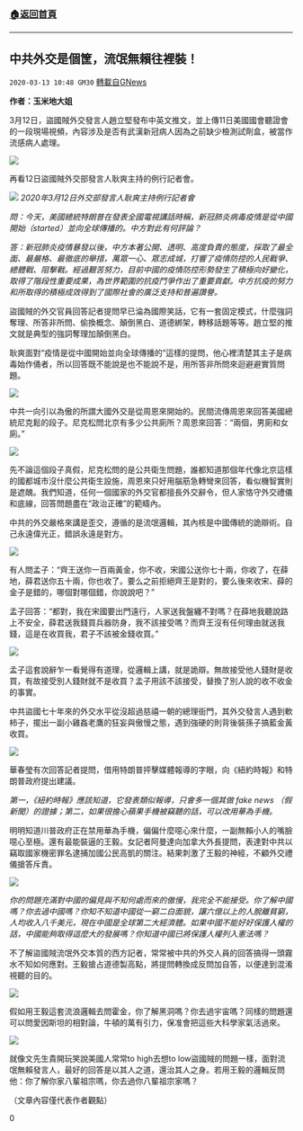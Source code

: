 ###  [:house:返回首頁](https://github.com/ourhimalayas/txt)
---

## 中共外交是個筐，流氓無賴往裡裝！
`2020-03-13 10:48 GM30` [轉載自GNews](https://gnews.org/zh-hant/140067/)

**作者：玉米地大姐**

3月12日，盜國賊外交發言人趙立堅發布中英文推文，並上傳11日美國國會聽證會的一段現場視頻，內容涉及是否有武漢新冠病人因為之前缺少檢測試劑盒，被當作流感病人處理。

![](https://s3-ap-northeast-1.amazonaws.com/news.guo.offload.media/wp-content/uploads/2020/03/13041642/1-122.jpg)

再看12日盜國賊外交部發言人耿爽主持的例行記者會。

![](https://s3-ap-northeast-1.amazonaws.com/news.guo.offload.media/wp-content/uploads/2020/03/13041701/2-28.jpg) *2020年3月12日外交部發言人耿爽主持例行記者會*

*問：今天，美國總統特朗普在發表全國電視講話時稱，新冠肺炎病毒疫情是從中國開始（started）並向全球傳播的。中方對此有何評論？*

*答：新冠肺炎疫情暴發以後，中方本著公開、透明、高度負責的態度，採取了最全面、最嚴格、最徹底的舉措，萬眾一心、眾志成城，打響了疫情防控的人民戰爭、總體戰、阻擊戰。經過艱苦努力，目前中國的疫情防控形勢發生了積極向好變化，取得了階段性重要成果，為世界範圍的抗疫鬥爭作出了重要貢獻。中方抗疫的努力和所取得的積極成效得到了國際社會的廣泛支持和普遍讚譽。*

盜國賊的外交官員回答記者提問早已淪為國際笑話，它有一套固定模式，什麼強詞奪理、所答非所問、偷換概念、顛倒黑白、道德綁架，轉移話題等等。趙立堅的推文就是典型的強詞奪理加顛倒黑白。

耿爽面對“疫情是從中國開始並向全球傳播的”這樣的提問，他心裡清楚其主子是病毒始作俑者，所以回答既不能說是也不能說不是，用所答非所問來迴避避實質問題。

![](https://s3-ap-northeast-1.amazonaws.com/news.guo.offload.media/wp-content/uploads/2020/03/13041851/3-23.jpg)

中共一向引以為傲的所謂大國外交是從周恩來開始的。民間流傳周恩來回答美國總統尼克鬆的段子。尼克松問北京有多少公共廁所？周恩來回答：“兩個，男廁和女廁。”

![](https://s3-ap-northeast-1.amazonaws.com/news.guo.offload.media/wp-content/uploads/2020/03/13041948/4-16.png)

先不論這個段子真假，尼克松問的是公共衛生問題，誰都知道那個年代像北京這樣的國都城市沒什麼公共衛生設施，周恩來只好用腦筋急轉彎來回答，看似機智實則是遮醜。我們知道，任何一個國家的外交官都擅長外交辭令，但人家恪守外交禮儀和底線，回答問題盡在“政治正確”的範疇內。

中共的外交嚴格來講是歪交，遵循的是流氓邏輯，其內核是中國傳統的詭辯術。自己永遠偉光正，錯誤永遠是對方。

![](https://s3-ap-northeast-1.amazonaws.com/news.guo.offload.media/wp-content/uploads/2020/03/13042029/5-6.jpg)

有人問孟子：“齊王送你一百兩黃金，你不收，宋國公送你七十兩，你收了，在薛地，薛君送你五十兩，你也收了。要么之前拒絕齊王是對的，要么後來收宋、薛的金子是錯的，哪個對哪個錯，你說說吧？”

孟子回答：“都對，我在宋國要出門遠行，人家送我盤纏不對嗎？在薛地我聽說路上不安全，薛君送我錢買兵器防身，我不該接受嗎？而齊王沒有任何理由就送我錢，這是在收買我，君子不該被金錢收買。”

![](https://s3-ap-northeast-1.amazonaws.com/news.guo.offload.media/wp-content/uploads/2020/03/13042106/6-4.jpg)

孟子這套說辭乍一看覺得有道理，從邏輯上講，就是詭辯。無故接受他人錢財是收買，有故接受別人錢財就不是收買？孟子用該不該接受，替換了別人說的收不收金的事實。

中共盜國七十年來的外交水平從沒超過慈禧一朝的總理衙門，其外交發言人遇到軟柿子，擺出一副小雞姦老鷹的狂妄與傲慢之態，遇到強硬的則背後裝孫子搞藍金黃收買。

![](https://s3-ap-northeast-1.amazonaws.com/news.guo.offload.media/wp-content/uploads/2020/03/13042159/7-6.jpg)

華春瑩有次回答記者提問，借用特朗普抨擊媒體報導的字眼，向《紐約時報》和特朗普政府提出建議。

*第一，《紐約時報》應該知道，它發表類似報導，只會多一個其做* *fake news* *（假新聞）的證據；第二，如果很擔心蘋果手機被竊聽的話，可以改用華為手機。*

明明知道川普政府正在禁用華為手機，偏偏什麼噁心來什麼，一副無賴小人的嘴臉噁心至極。還有最能裝逼的王毅。女記者阿曼達向加拿大外長提問，表達對中共以竊取國家機密罪名逮捕加國公民高凱的關注。結果刺激了王毅的神經，不顧外交禮儀搶答斥責。

![](https://s3-ap-northeast-1.amazonaws.com/news.guo.offload.media/wp-content/uploads/2020/03/13042238/8-10.png)

*你的問題充滿對中國的偏見與不知何處而來的傲慢，我完全不能接受。你了解中國嗎？你去過中國嗎？你知不知道中國從一窮二白面貌，讓六億以上的人脫離貧窮，人均收入八千美元，現在中國是全球第二大經濟體。如果中國不能好好保護人權的話，中國能夠取得這麼大的發展嗎？你知道中國已將保護人權列入憲法嗎？*

不了解盜國賊流氓外交本質的西方記者，常常被中共的外交人員的回答搞得一頭霧水不知如何應對。王毅搶占道德製高點，將提問轉換成反問加自答，以便達到混淆視聽的目的。

![](https://s3-ap-northeast-1.amazonaws.com/news.guo.offload.media/wp-content/uploads/2020/03/13042305/9-2.jpg)

假如用王毅這套流浪邏輯去問霍金，你了解黑洞嗎？你去過宇宙嗎？同樣的問題還可以問愛因斯坦的相對論，牛頓的萬有引力，保准會把這些大科學家氣活過來。

![](https://s3-ap-northeast-1.amazonaws.com/news.guo.offload.media/wp-content/uploads/2020/03/13042336/10.jpg)

就像文先生貴開玩笑說美國人常常to high去想to low盜國賊的問題一樣，面對流氓無賴發言人，最好的回答是以其人之道，還治其人之身。若用王毅的邏輯反問他：你了解你家八輩祖宗嗎，你去過你八輩祖宗家嗎？

（文章內容僅代表作者觀點）

0

